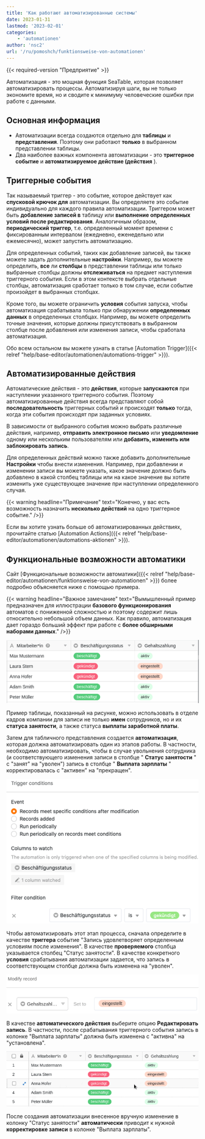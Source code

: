 ```yaml
---
title: 'Как работают автоматизированные системы'
date: 2023-01-31
lastmod: '2023-02-01'
categories:
    - 'automationen'
author: 'nsc2'
url: '/ru/pomoshch/funktionsweise-von-automationen'
---
```


{{< required-version "Предприятие" >}}

Автоматизация - это мощная функция SeaTable, которая позволяет автоматизировать процессы. Автоматизируя шаги, вы не только экономите время, но и сводите к минимуму человеческие ошибки при работе с данными.

## Основная информация

- Автоматизации всегда создаются отдельно для **таблицы** и **представления**. Поэтому они работают **только** в выбранном представлении таблицы.
- Два наиболее важных компонента автоматизации - это **триггерное событие** и **автоматизируемое действие (действия** ).

## Триггерные события

Так называемый триггер - это событие, которое действует как **спусковой крючок для** автоматизации. Вы определяете это событие индивидуально для каждого правила автоматизации. Триггером может быть **добавление записей в** таблицу или **выполнение определенных условий после редактирования**. Аналогичным образом, **периодический триггер**, т.е. определенный момент времени с фиксированным интервалом (ежедневно, еженедельно или ежемесячно), может запустить автоматизацию.

Для определенных событий, таких как добавление записей, вы также можете задать дополнительные **настройки**. Например, вы можете определить, **все** ли **столбцы** в представлении таблицы или только выбранные столбцы должны **отслеживаться** на предмет наступления триггерного события. Если в этом контексте выбрать отдельные столбцы, автоматизация сработает только в том случае, если событие произойдет в выбранных столбцах.

Кроме того, вы можете ограничить **условия** события запуска, чтобы автоматизация срабатывала только при обнаружении **определенных данных** в определенных столбцах. Например, вы можете определить точные значения, которые должны присутствовать в выбранном столбце после добавления или изменения записи, чтобы сработала автоматизация.

Обо всем остальном вы можете узнать в статье [Automation Trigger]({{< relref "help/base-editor/automationen/automations-trigger" >}}).

## Автоматизированные действия

Автоматические действия - это **действия**, которые **запускаются** при наступлении указанного триггерного события. Поэтому автоматизированные действия всегда представляют собой **последовательность** триггерных событий и происходят **только** тогда, когда эти события происходят при заданных условиях.

В зависимости от выбранного события можно выбрать различные действия, например, **отправить электронное письмо** или **уведомление** одному или нескольким пользователям или **добавить, изменить или заблокировать запись**.

Для определенных действий можно также добавить дополнительные **Настройки** чтобы внести изменения. Например, при добавлении и изменении записи вы можете указать, какое значение должно быть добавлено в какой столбец таблицы или на какое значение вы хотите изменить уже существующее значение при наступлении определенного случая.

{{< warning  headline="Примечание"  text="Конечно, у вас есть возможность назначить **несколько действий** на одно триггерное событие." />}}

Если вы хотите узнать больше об автоматизированных действиях, прочитайте статью [Automation Actions]({{< relref "help/base-editor/automationen/automations-aktionen" >}}).

## Функциональные возможности автоматики

Сайт [Функциональные возможности автоматики]({{< relref "help/base-editor/automationen/funktionsweise-von-automationen" >}}) более подробно объясняется ниже с помощью примера.

{{< warning  headline="Важное замечание"  text="Вымышленный пример предназначен для иллюстрации **базового функционирования** автоматов с пониженной сложностью и поэтому содержит лишь относительно небольшой объем данных. Как правило, автоматизация дает гораздо больший эффект при работе с **более обширными наборами данных**." />}}

![Пример таблицы](images/example-table-final-version.png)

Пример таблицы, показанный на рисунке, можно использовать в отделе кадров компании для записи не только **имен** сотрудников, но и их **статуса занятости**, а также статуса **выплаты заработной платы**.

Затем для табличного представления создается **автоматизация**, которая должна автоматизировать один из этапов работы. В частности, необходимо автоматизировать, чтобы в случае увольнения сотрудника (и соответствующего изменения записи в столбце " **Статус занятости** " с "занят" на "уволен") запись в столбце " **Выплата зарплаты** " корректировалась с "активен" на "прекращен".

![Определение триггерного события](images/create-an-automation-1-1.png)

Чтобы автоматизировать этот этап процесса, сначала определите в качестве **триггера** событие "Запись удовлетворяет определенным условиям после изменения". В качестве **проверяемого** столбца указывается столбец "Статус занятости". В качестве конкретного **условия** срабатывания автоматизации задается, что запись в соответствующем столбце должна быть изменена на "уволен".

![Определение автоматического действия примера автоматизации](images/automated-action-of-the-example-automation-2.png)

В качестве **автоматического действия** выберите опцию **Редактировать запись**. В частности, после срабатывания триггерного события запись в колонке "Выплата зарплаты" должна быть изменена с "активна" на "установлена".

![Выполнение примера автоматизации](images/example-automation-new.gif)

После создания автоматизации внесенное вручную изменение в колонку "Статус занятости" **автоматически** приводит к нужной **корректировке записи** в колонке "Выплата зарплаты".
